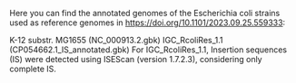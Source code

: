 Here you can find the annotated genomes of the Escherichia coli strains used as reference genomes in https://doi.org/10.1101/2023.09.25.559333:

K-12 substr. MG1655 (NC_000913.2.gbk)
IGC_RcoliRes_1.1 (CP054662.1_IS_annotated.gbk)
For IGC_RcoliRes_1.1, Insertion sequences (IS) were detected using ISEScan (version 1.7.2.3), considering only complete IS.

